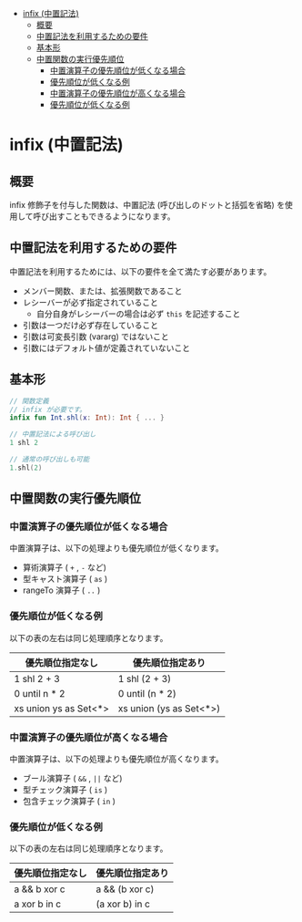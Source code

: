 - [infix (中置記法)](#infix-中置記法)
  - [概要](#概要)
  - [中置記法を利用するための要件](#中置記法を利用するための要件)
  - [基本形](#基本形)
  - [中置関数の実行優先順位](#中置関数の実行優先順位)
    - [中置演算子の優先順位が低くなる場合](#中置演算子の優先順位が低くなる場合)
    - [優先順位が低くなる例](#優先順位が低くなる例)
    - [中置演算子の優先順位が高くなる場合](#中置演算子の優先順位が高くなる場合)
    - [優先順位が低くなる例](#優先順位が低くなる例-1)


# infix (中置記法)

## 概要

infix 修飾子を付与した関数は、中置記法 (呼び出しのドットと括弧を省略) を使用して呼び出すこともできるようになります。


## 中置記法を利用するための要件

中置記法を利用するためには、以下の要件を全て満たす必要があります。

- メンバー関数、または、拡張関数であること
- レシーバーが必ず指定されていること
  - 自分自身がレシーバーの場合は必ず `this` を記述すること
- 引数は一つだけ必ず存在していること
- 引数は可変長引数 (vararg) ではないこと
- 引数にはデフォルト値が定義されていないこと


## 基本形

```kotlin
// 関数定義
// infix が必要です。
infix fun Int.shl(x: Int): Int { ... }

// 中置記法による呼び出し
1 shl 2

// 通常の呼び出しも可能
1.shl(2)
```


## 中置関数の実行優先順位

### 中置演算子の優先順位が低くなる場合

中置演算子は、以下の処理よりも優先順位が低くなります。

- 算術演算子 ( `+` , `-` など)
- 型キャスト演算子 ( `as` )
- rangeTo 演算子 ( `..` )


### 優先順位が低くなる例

以下の表の左右は同じ処理順序となります。

| 優先順位指定なし      | 優先順位指定あり        |
| --------------------- | ----------------------- |
| 1 shl 2 + 3           | 1 shl (2 + 3)           |
| 0 until n * 2         | 0 until (n * 2)         |
| xs union ys as Set<*> | xs union (ys as Set<*>) |


### 中置演算子の優先順位が高くなる場合

中置演算子は、以下の処理よりも優先順位が高くなります。

- ブール演算子 ( `&&` , `||` など)
- 型チェック演算子 ( `is` ) 
- 包含チェック演算子 ( `in` )


### 優先順位が低くなる例

以下の表の左右は同じ処理順序となります。

| 優先順位指定なし | 優先順位指定あり |
| ---------------- | ---------------- |
| a && b xor c     | a && (b xor c)   |
| a xor b in c     | (a xor b) in c   |




